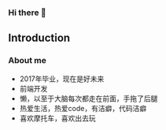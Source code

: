 ### Hi there 👋

## Introduction

### About me
* 2017年毕业，现在是好未来
* 前端开发
* 懒，以至于大脑每次都走在前面，手拖了后腿
* 热爱生活，热爱code，有洁癖，代码洁癖
* 喜欢摩托车，喜欢出去玩



<!--
**summer0101/summer0101** is a ✨ _special_ ✨ repository because its `README.md` (this file) appears on your GitHub profile.

Here are some ideas to get you started:

- 🔭 I’m currently working on ...
- 🌱 I’m currently learning ...
- 👯 I’m looking to collaborate on ...
- 🤔 I’m looking for help with ...
- 💬 Ask me about ...
- 📫 How to reach me: ...
- 😄 Pronouns: ...
- ⚡ Fun fact: ...
-->
